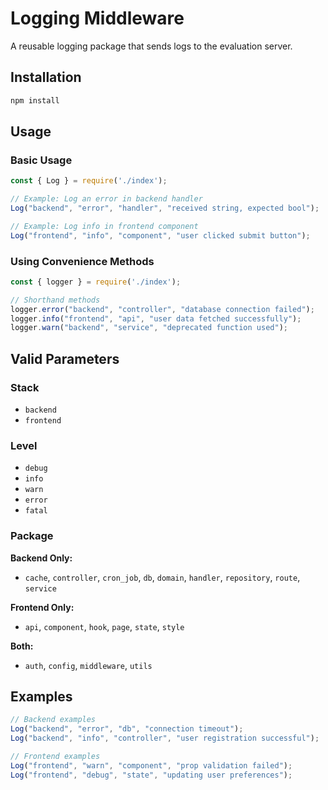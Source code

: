 # Logging Middleware

A reusable logging package that sends logs to the evaluation server.

## Installation

```bash
npm install
```

## Usage

### Basic Usage

```javascript
const { Log } = require('./index');

// Example: Log an error in backend handler
Log("backend", "error", "handler", "received string, expected bool");

// Example: Log info in frontend component
Log("frontend", "info", "component", "user clicked submit button");
```

### Using Convenience Methods

```javascript
const { logger } = require('./index');

// Shorthand methods
logger.error("backend", "controller", "database connection failed");
logger.info("frontend", "api", "user data fetched successfully");
logger.warn("backend", "service", "deprecated function used");
```

## Valid Parameters

### Stack
- `backend`
- `frontend`

### Level
- `debug`
- `info` 
- `warn`
- `error`
- `fatal`

### Package

**Backend Only:**
- `cache`, `controller`, `cron_job`, `db`, `domain`, `handler`, `repository`, `route`, `service`

**Frontend Only:**
- `api`, `component`, `hook`, `page`, `state`, `style`

**Both:**
- `auth`, `config`, `middleware`, `utils`

## Examples

```javascript
// Backend examples
Log("backend", "error", "db", "connection timeout");
Log("backend", "info", "controller", "user registration successful");

// Frontend examples  
Log("frontend", "warn", "component", "prop validation failed");
Log("frontend", "debug", "state", "updating user preferences");
```
